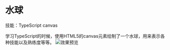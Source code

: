 # 水球

技能：TypeScript canvas

学习TypeScript的时候，使用HTML5的canvas元素绘制了一个水球，用来表示各种技能以及熟练度等等。
![效果预览](https://github.com/caoxuqiang/WaterBubble/waterbubble.png)
